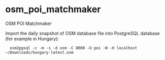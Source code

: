 # osm_poi_matchmaker
OSM POI Matchmaker

Import the daily snapshot of OSM database file into PostgreSQL database (for example in Hungary):

      osm2pgsql -c -m -s -d osm -C 8000 -U poi -W -H localhost ~/Downloads/hungary-latest.osm
